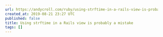 ```yaml
---
url: https://andycroll.com/ruby/using-strftime-in-a-rails-view-is-probably-a-mistake/
created_at: 2019-08-21 23:27 UTC
published: false
title: Using strftime in a Rails view is probably a mistake
tags: []
---
```




